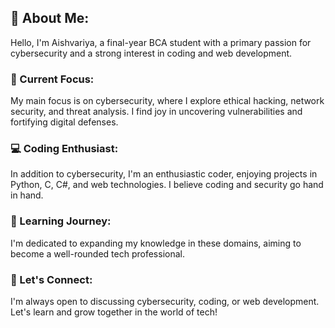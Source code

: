 ## 👋 About Me:

Hello, I'm Aishvariya, a final-year BCA student with a primary passion for cybersecurity and a strong interest in coding and web development.

### 🔭 Current Focus:

My main focus is on cybersecurity, where I explore ethical hacking, network security, and threat analysis. I find joy in uncovering vulnerabilities and fortifying digital defenses.

### 💻 Coding Enthusiast:

In addition to cybersecurity, I'm an enthusiastic coder, enjoying projects in Python, C, C#, and web technologies. I believe coding and security go hand in hand.

### 🌱 Learning Journey:

I'm dedicated to expanding my knowledge in these domains, aiming to become a well-rounded tech professional.

### 🚀 Let's Connect:

I'm always open to discussing cybersecurity, coding, or web development. Let's learn and grow together in the world of tech!
